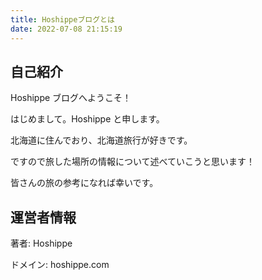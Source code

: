 ```yaml
---
title: Hoshippeブログとは
date: 2022-07-08 21:15:19
---
```


## 自己紹介

Hoshippe ブログへようこそ！

はじめまして。Hoshippe と申します。

北海道に住んでおり、北海道旅行が好きです。

ですので旅した場所の情報について述べていこうと思います！

皆さんの旅の参考になれば幸いです。

## 運営者情報

著者: Hoshippe

ドメイン: hoshippe.com
